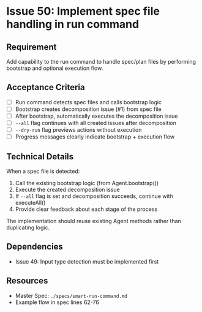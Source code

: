 # Issue 50: Implement spec file handling in run command

## Requirement
Add capability to the run command to handle spec/plan files by performing bootstrap and optional execution flow.

## Acceptance Criteria
- [ ] Run command detects spec files and calls bootstrap logic
- [ ] Bootstrap creates decomposition issue (#1) from spec file
- [ ] After bootstrap, automatically executes the decomposition issue
- [ ] `--all` flag continues with all created issues after decomposition
- [ ] `--dry-run` flag previews actions without execution
- [ ] Progress messages clearly indicate bootstrap + execution flow

## Technical Details
When a spec file is detected:
1. Call the existing bootstrap logic (from Agent.bootstrap())
2. Execute the created decomposition issue
3. If `--all` flag is set and decomposition succeeds, continue with executeAll()
4. Provide clear feedback about each stage of the process

The implementation should reuse existing Agent methods rather than duplicating logic.

## Dependencies
- Issue 49: Input type detection must be implemented first

## Resources
- Master Spec: `./specs/smart-run-command.md`
- Example flow in spec lines 62-76